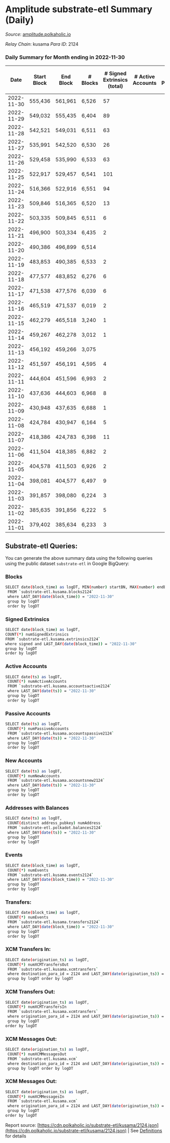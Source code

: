 # Amplitude substrate-etl Summary (Daily)

_Source_: [amplitude.polkaholic.io](https://amplitude.polkaholic.io)

*Relay Chain*: kusama
*Para ID*: 2124



### Daily Summary for Month ending in 2022-11-30


| Date | Start Block | End Block | # Blocks | # Signed Extrinsics (total) | # Active Accounts | # Passive | # New | # Addresses with Balances | # Events | # Transfers | # XCM Transfers In | # XCM Transfers Out | # XCM In | # XCM Out | Issues | 
| ---- | ----------- | --------- | -------- | --------------------------- | ----------------- | --------- | ----- | ------------------------- | -------- | ----------- | ------------------ | ------------------- | -------- | --------- | ------ |
| 2022-11-30 | 555,436 | 561,961 | 6,526 | 57 |  |  |  | 709 | 13,416 |   |   |   |  |  |  |
| 2022-11-29 | 549,032 | 555,435 | 6,404 | 89 |  |  |  |  | 13,373 |   |   |   |  |  |  |
| 2022-11-28 | 542,521 | 549,031 | 6,511 | 63 |  |  |  |  | 13,422 |   |   |   |  |  |  |
| 2022-11-27 | 535,991 | 542,520 | 6,530 | 26 |  |  |  |  | 13,231 |   |   |   |  |  |  |
| 2022-11-26 | 529,458 | 535,990 | 6,533 | 63 |  |  |  |  | 13,442 |   |   |   |  |  |  |
| 2022-11-25 | 522,917 | 529,457 | 6,541 | 101 |  |  |  |  | 13,792 | 21  |   |   |  |  |  |
| 2022-11-24 | 516,366 | 522,916 | 6,551 | 94 |  |  |  |  | 13,682 |   |   |   |  |  |  |
| 2022-11-23 | 509,846 | 516,365 | 6,520 | 13 |  |  |  |  | 13,140 |   |   |   |  |  |  |
| 2022-11-22 | 503,335 | 509,845 | 6,511 | 6 |  |  |  |  | 13,083 |   |   |   |  |  |  |
| 2022-11-21 | 496,900 | 503,334 | 6,435 | 2 |  |  |  |  | 12,901 |   |   |   |  |  |  |
| 2022-11-20 | 490,386 | 496,899 | 6,514 |  |  |  |  |  | 13,050 |   |   |   |  |  |  |
| 2022-11-19 | 483,853 | 490,385 | 6,533 | 2 |  |  |  |  | 13,100 |   |   |   |  |  |  |
| 2022-11-18 | 477,577 | 483,852 | 6,276 | 6 |  |  |  |  | 12,606 |   |   |   |  |  |  |
| 2022-11-17 | 471,538 | 477,576 | 6,039 | 6 |  |  |  |  | 12,130 |   |   |   |  |  |  |
| 2022-11-16 | 465,519 | 471,537 | 6,019 | 2 |  |  |  |  | 12,069 |   |   |   |  |  |  |
| 2022-11-15 | 462,279 | 465,518 | 3,240 | 1 |  |  |  |  | 6,496 |   |   |   |  |  |  |
| 2022-11-14 | 459,267 | 462,278 | 3,012 | 1 |  |  |  |  | 6,040 |   |   |   |  |  |  |
| 2022-11-13 | 456,192 | 459,266 | 3,075 |  |  |  |  |  | 6,160 |   |   |   |  |  |  |
| 2022-11-12 | 451,597 | 456,191 | 4,595 | 4 |  |  |  |  | 9,233 |   |   |   |  |  |  |
| 2022-11-11 | 444,604 | 451,596 | 6,993 | 2 |  |  |  |  | 14,024 |   |   |   |  |  |  |
| 2022-11-10 | 437,636 | 444,603 | 6,968 | 8 |  |  |  |  | 14,001 |   |   |   |  |  |  |
| 2022-11-09 | 430,948 | 437,635 | 6,688 | 1 |  |  |  |  | 13,404 |   |   |   |  |  |  |
| 2022-11-08 | 424,784 | 430,947 | 6,164 | 5 |  |  |  |  | 12,380 |   |   |   |  |  |  |
| 2022-11-07 | 418,386 | 424,783 | 6,398 | 11 |  |  |  |  | 12,884 |   |   |   |  |  |  |
| 2022-11-06 | 411,504 | 418,385 | 6,882 | 2 |  |  |  |  | 13,799 |   |   |   |  |  |  |
| 2022-11-05 | 404,578 | 411,503 | 6,926 | 2 |  |  |  |  | 13,887 |   |   |   |  |  |  |
| 2022-11-04 | 398,081 | 404,577 | 6,497 | 9 |  |  |  |  | 13,170 | 24  |   |   |  |  |  |
| 2022-11-03 | 391,857 | 398,080 | 6,224 | 3 |  |  |  |  | 12,486 |   |   |   |  |  |  |
| 2022-11-02 | 385,635 | 391,856 | 6,222 | 5 |  |  |  |  | 12,519 |   | 1 ($32.76) |   |  |  |  |
| 2022-11-01 | 379,402 | 385,634 | 6,233 | 3 |  |  |  |  | 12,504 |   |   |   |  |  |  |

## Substrate-etl Queries:
You can generate the above summary data using the following queries using the public dataset `substrate-etl` in Google BigQuery:

### Blocks
```bash
SELECT date(block_time) as logDT, MIN(number) startBN, MAX(number) endBN, COUNT(*) numBlocks 
 FROM `substrate-etl.kusama.blocks2124`  
 where LAST_DAY(date(block_time)) = "2022-11-30" 
 group by logDT 
 order by logDT
```

### Signed Extrinsics
```bash
SELECT date(block_time) as logDT, 
COUNT(*) numSignedExtrinsics 
FROM `substrate-etl.kusama.extrinsics2124`  
where signed and LAST_DAY(date(block_time)) = "2022-11-30" 
group by logDT 
order by logDT
```

### Active Accounts
```bash
SELECT date(ts) as logDT, 
 COUNT(*) numActiveAccounts 
 FROM `substrate-etl.kusama.accountsactive2124` 
 where LAST_DAY(date(ts)) = "2022-11-30" 
 group by logDT 
 order by logDT
```

### Passive Accounts
```bash
SELECT date(ts) as logDT, 
 COUNT(*) numPassiveAccounts 
 FROM `substrate-etl.kusama.accountspassive2124` 
 where LAST_DAY(date(ts)) = "2022-11-30" 
 group by logDT 
 order by logDT
```

### New Accounts
```bash
SELECT date(ts) as logDT, 
 COUNT(*) numNewAccounts 
 FROM `substrate-etl.kusama.accountsnew2124` 
 where LAST_DAY(date(ts)) = "2022-11-30" 
 group by logDT
 order by logDT
```

### Addresses with Balances
```bash
SELECT date(ts) as logDT,
 COUNT(distinct address_pubkey) numAddress 
 FROM `substrate-etl.polkadot.balances2124` 
 where LAST_DAY(date(ts)) = "2022-11-30" 
 group by logDT 
 order by logDT
```

### Events
```bash
SELECT date(block_time) as logDT, 
 COUNT(*) numEvents 
 FROM `substrate-etl.kusama.events2124` 
 where LAST_DAY(date(block_time)) = "2022-11-30" 
 group by logDT 
 order by logDT
```

### Transfers:
```bash
SELECT date(block_time) as logDT, 
 COUNT(*) numEvents 
 FROM `substrate-etl.kusama.transfers2124` 
 where LAST_DAY(date(block_time)) = "2022-11-30" 
 group by logDT 
 order by logDT
```

### XCM Transfers In:
```bash
SELECT date(origination_ts) as logDT, 
 COUNT(*) numXCMTransfersOut 
 FROM `substrate-etl.kusama.xcmtransfers` 
 where destination_para_id = 2124 and LAST_DAY(date(origination_ts)) = "2022-11-30" 
 group by logDT order by logDT
```

### XCM Transfers Out:
```bash
SELECT date(origination_ts) as logDT, 
 COUNT(*) numXCMTransfersIn 
 FROM `substrate-etl.kusama.xcmtransfers` 
 where origination_para_id = 2124 and LAST_DAY(date(origination_ts)) = "2022-11-30" 
 group by logDT 
order by logDT
```

### XCM Messages Out:
```bash
SELECT date(origination_ts) as logDT, 
 COUNT(*) numXCMMessagesOut 
 FROM `substrate-etl.kusama.xcm` 
 where destination_para_id = 2124 and LAST_DAY(date(origination_ts)) = "2022-11-30" 
 group by logDT order by logDT
```

### XCM Messages Out:
```bash
SELECT date(origination_ts) as logDT, 
 COUNT(*) numXCMMessagesIn 
 FROM `substrate-etl.kusama.xcm` 
 where origination_para_id = 2124 and LAST_DAY(date(origination_ts)) = "2022-11-30" 
 group by logDT 
order by logDT
```


Report source: [https://cdn.polkaholic.io/substrate-etl/kusama/2124.json](https://cdn.polkaholic.io/substrate-etl/kusama/2124.json) | See [Definitions](/DEFINITIONS.md) for details
